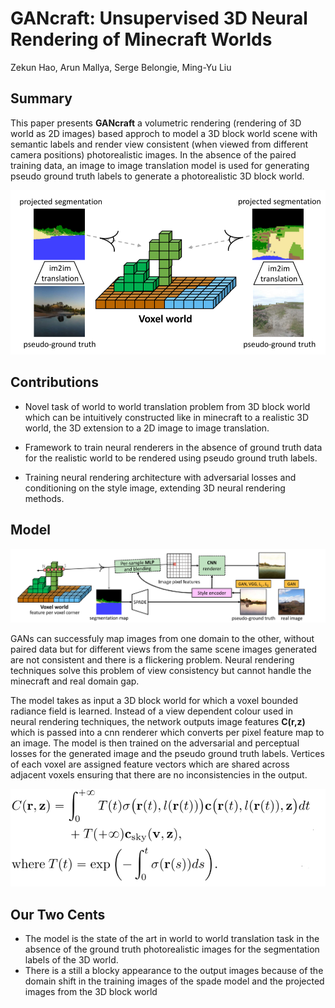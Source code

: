 # GANcraft: Unsupervised 3D Neural Rendering of Minecraft Worlds
Zekun Hao, Arun Mallya, Serge Belongie, Ming-Yu Liu

## Summary

This paper presents **GANcraft** a volumetric rendering (rendering of 3D world as 2D images) based approch to model a 3D
block world scene with semantic labels and render view consistent (when viewed from different camera positions) 
photorealistic images. In the absence of the paired training data,
an image to image translation model is used for generating pseudo ground truth labels 
to generate a photorealistic 3D block world.

![alt text](https://github.com/kumar-devesh/paper-summaries/blob/main/pseudo%20gt.PNG)

## Contributions

- Novel task of world to world translation problem from 
3D block world which can be intuitively constructed like in
minecraft to a realistic 3D world, the 3D extension to a 2D
image to image translation.

- Framework to train neural renderers in the absence of ground 
truth data for the realistic world to be rendered using pseudo 
ground truth labels.

- Training neural rendering architecture with adversarial losses 
and conditioning on the style image, extending 3D neural rendering
methods.

## Model

![alt text](https://github.com/kumar-devesh/paper-summaries/blob/main/overview.PNG)

GANs can successfuly map images from one 
domain to the other, without paired data but for different views 
from the same scene images generated are not consistent and 
there is a flickering problem. Neural rendering techniques solve this problem of
view consistency but cannot handle the minecraft and real
domain gap.

The model takes as input a 3D block world for which a voxel bounded 
radiance field is learned. Instead of a view dependent colour used in  
neural rendering techniques, the network outputs image features **C(r,z)** which is passed 
into a cnn renderer which converts per pixel feature map to an image.
The model is then trained on the adversarial and
perceptual losses for the generated image and the pseudo ground truth 
labels. Vertices of each voxel are assigned feature vectors which are shared 
across adjacent voxels ensuring that there are no inconsistencies in 
the output.

![alt text](https://github.com/kumar-devesh/paper-summaries/blob/main/nerf%20eqn%20feature.PNG)

## Our Two Cents
- The model is the state of the art in world to world translation task in the absence of the ground truth photorealistic images for the segmentation labels of the 3D world.
- There is a still a blocky appearance to the output images because of the domain shift in the training images of the spade model and the projected images from the 3D block
world
